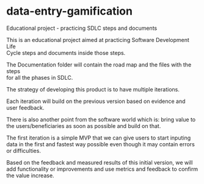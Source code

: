 # data-entry-gamification
Educational project - practicing SDLC steps and documents  

This is an educational project aimed at practicing Software Development Life  
Cycle steps and documents inside those steps.  

The Documentation folder will contain the road map and the files with the steps  
for all the phases in SDLC.  

The strategy of developing this product is to have multiple iterations.  

Each iteration will build on the previous version based on evidence and  
user feedback.  

There is also another point from the software world which is: bring value to  
the users/beneficiaries as soon as possible and build on that.

The first iteration is a simple MVP that we can give users to start inputing  
data in the first and fastest way possible even though it may contain errors  
or difficulties.  

Based on the feedback and measured results of this initial version, we will  
add functionality or improvements and use metrics and feedback to confirm  
the value increase.
